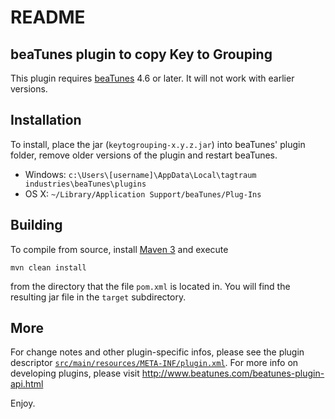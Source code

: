 # README

## beaTunes plugin to copy Key to Grouping

This plugin requires [beaTunes](http://www.beatunes.com/) 4.6 or later.
It will not work with earlier versions.


## Installation

To install, place the jar (`keytogrouping-x.y.z.jar`) into beaTunes'
plugin folder, remove older versions of the plugin and restart beaTunes.

- Windows: `c:\Users\[username]\AppData\Local\tagtraum industries\beaTunes\plugins`
- OS X: `~/Library/Application Support/beaTunes/Plug-Ins`


## Building

To compile from source, install [Maven 3](http://maven.apache.org/) and execute

    mvn clean install

from the directory that the file `pom.xml` is located in.
You will find the resulting jar file in the `target` subdirectory.


## More

For change notes and other plugin-specific infos, please see the plugin descriptor
[`src/main/resources/META-INF/plugin.xml`](https://raw.githubusercontent.com/beatunes/plugin-samples/master/keytogrouping/src/main/resources/META-INF/plugin.xml).
For more info on developing plugins, please visit http://www.beatunes.com/beatunes-plugin-api.html

Enjoy.